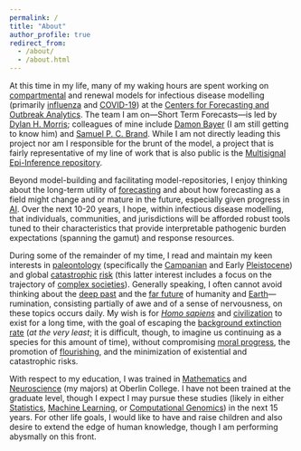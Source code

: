 ```yaml
---
permalink: /
title: "About"
author_profile: true
redirect_from: 
  - /about/
  - /about.html
---
```


At this time in my life, many of my waking hours are spent working on [compartmental](https://en.wikipedia.org/wiki/Compartmental_models_in_epidemiology) and renewal models for infectious disease modelling (primarily [influenza](https://en.wikipedia.org/wiki/Influenza) and [COVID-19](https://en.wikipedia.org/wiki/COVID-19)) at the [Centers for Forecasting and Outbreak Analytics](https://www.cdc.gov/forecast-outbreak-analytics/index.html). The team I am on—Short Term Forecasts—is led by [Dylan H. Morris](https://dylanhmorris.com/); colleagues of mine include [Damon Bayer](https://damon.phd/) (I am still getting to know him) and [Samuel P. C. Brand](https://scholar.google.com/citations?user=wnB8pTkAAAAJ). While I am not directly leading this project nor am I responsible for the brunt of the model, a project that is fairly representative of my line of work that is also public is the [Multisignal Epi-Inference repository](https://github.com/CDCgov/multisignal-epi-inference). 

Beyond model-building and facilitating model-repositories, I enjoy thinking about the long-term utility of [forecasting](https://en.wikipedia.org/wiki/Forecasting) and about how forecasting as a field might change and or mature in the future, especially given progress in [AI](https://en.wikipedia.org/wiki/Artificial_intelligence). Over the next 10-20 years, I hope, within infectious disease modelling, that individuals, communities, and jurisdictions will be afforded robust tools tuned to their characteristics that provide interpretable pathogenic burden expectations (spanning the gamut) and response resources. 

During some of the remainder of my time, I read and maintain my keen interests in [paleontology](https://en.wikipedia.org/wiki/Paleontology) (specifically the [Campanian](https://en.wikipedia.org/wiki/Campanian) and Early [Pleistocene](https://en.wikipedia.org/wiki/Pleistocene)) and global [catastrophic](https://en.wikipedia.org/wiki/Global_catastrophe_scenarios) [risk](https://en.wikipedia.org/wiki/Global_catastrophic_risk) (this latter interest includes a focus on the trajectory of [complex societies](https://en.wikipedia.org/wiki/Complex_society)). Generally speaking, I often cannot avoid thinking about the [deep past](https://en.wikipedia.org/wiki/Deep_time) and the [far future](https://en.wikipedia.org/wiki/Timeline_of_the_far_future) of humanity and [Earth](https://en.wikipedia.org/wiki/Earth)—rumination, consisting partially of awe and of a sense of nervousness, on these topics occurs daily. My wish is for _[Homo sapiens](https://en.wikipedia.org/wiki/Human)_ and [civilization](https://en.wikipedia.org/wiki/Civilization) to exist for a long time, with the goal of escaping the [background extinction rate](https://en.wikipedia.org/wiki/Background_extinction_rate) (_at the very least_; it is difficult, though, to imagine us continuing as a species for this amount of time), without compromising [moral progress](https://en.wikipedia.org/wiki/Moral_progress), the promotion of [flourishing](https://en.wikipedia.org/wiki/Flourishing), and the minimization of existential and catastrophic risks. 

With respect to my education, I was trained in [Mathematics](https://en.wikipedia.org/wiki/Mathematics) and [Neuroscience](https://en.wikipedia.org/wiki/Neuroscience) (my majors) at Oberlin College. I have not been trained at the graduate level, though I expect I may pursue these studies (likely in either [Statistics](https://en.wikipedia.org/wiki/Statistics), [Machine Learning](https://en.wikipedia.org/wiki/Machine_learning), or [Computational Genomics](https://en.wikipedia.org/wiki/Computational_genomics)) in the next 15 years. For other life goals, I would like to have and raise children and also desire to extend the edge of human knowledge, though I am performing abysmally on this front.